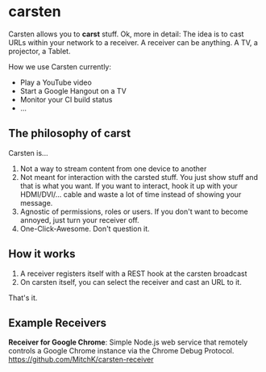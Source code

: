 carsten
==========

Carsten allows you to **carst** stuff. 
Ok, more in detail: The idea is to cast URLs within your network to a receiver. A receiver can be anything. A TV, a projector, a Tablet. 

How we use Carsten currently:

 * Play a YouTube video
 * Start a Google Hangout on a TV
 * Monitor your CI build status
 * ...

The philosophy of carst
--------------------------------------------
Carsten is...
 1. Not a way to stream content from one device to another
 2. Not meant for interaction with the carsted stuff. You just show stuff and that is what you want. If you want to interact, hook it up with your HDMI/DVI/... cable and waste a lot of time instead of showing your message.
 3. Agnostic of permissions, roles or users. If you don't want to become annoyed, just turn your receiver off.
 4. One-Click-Awesome. Don't question it.
 
How it works
------------

 1. A receiver registers itself with a REST hook at the carsten broadcast
 2. On carsten itself, you can select the receiver and cast an URL to it.
 
That's it.

Example Receivers
-----------------

**Receiver for Google Chrome**:
Simple Node.js web service that remotely controls a Google Chrome instance via the Chrome Debug Protocol.
https://github.com/MitchK/carsten-receiver
